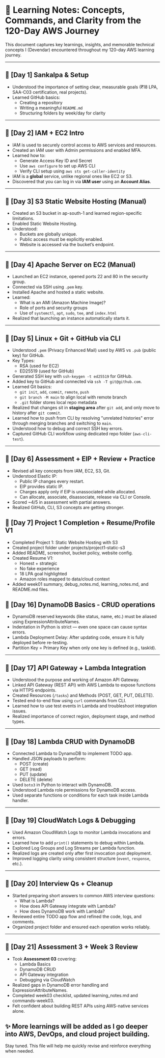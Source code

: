 # 📘 Learning Notes: Concepts, Commands, and Clarity from the 120-Day AWS Journey

This document captures key learnings, insights, and memorable technical concepts I (Devendar) encountered throughout my 120-day AWS learning journey.

---

## 📅 [Day 1] Sankalpa & Setup

- Understood the importance of setting clear, measurable goals (₹18 LPA, SAA-C03 certification, real projects).
- Learned GitHub basics:
  - Creating a repository
  - Writing a meaningful `README.md`
  - Structuring folders by week/day for clarity

---

## 📅 [Day 2] IAM + EC2 Intro

- IAM is used to securely control access to AWS services and resources.
- Created an IAM user with Admin permissions and enabled MFA.
- Learned how to:
  - Generate Access Key ID and Secret
  - Use `aws configure` to set up AWS CLI
  - Verify CLI setup using `aws sts get-caller-identity`
- IAM is a **global** service, unlike regional ones like EC2 or S3.
- Discovered that you can log in via **IAM user** using an **Account Alias**.

---

## 📅 [Day 3] S3 Static Website Hosting (Manual)

- Created an S3 bucket in ap-south-1 and learned region-specific limitations.
- Enabled Static Website Hosting.
- Understood:
  - Buckets are globally unique.
  - Public access must be explicitly enabled.
  - Website is accessed via the bucket’s endpoint.

---

## 📅 [Day 4] Apache Server on EC2 (Manual)

- Launched an EC2 instance, opened ports 22 and 80 in the security group.
- Connected via SSH using `.pem` key.
- Installed Apache and hosted a static website.
- Learned:
  - What is an AMI (Amazon Machine Image)?
  - Role of ports and security groups
  - Use of `systemctl`, `apt`, `sudo`, `tee`, and `index.html`
- Realized that launching an instance automatically starts it.

---

## 📅 [Day 5] Linux + Git + GitHub via CLI

- Understood `.pem` (Privacy Enhanced Mail) used by AWS vs `.pub` (public key) for GitHub.
- Key Types:
  - RSA (used for EC2)
  - ED25519 (used for GitHub)
- Generated SSH key with `ssh-keygen -t ed25519` for GitHub.
- Added key to GitHub and connected via `ssh -T git@github.com`.
- Learned Git basics:
  - `git init`, `add`, `commit`, `remote`, `push`
  - `git branch -M main` to align local with remote branch
  - `.git` folder stores local repo metadata
- Realized that changes sit in **staging area** after `git add`, and only move to history after `git commit`.
- Learned how to push from CLI by resolving "unrelated histories" error through merging branches and switching to `main`.
- Understood how to debug and correct SSH key errors.
- Captured GitHub CLI workflow using dedicated repo folder (`aws-cli-test`).

---

## 📅 [Day 6] Assessment + EIP + Review + Practice

- Revised all key concepts from IAM, EC2, S3, Git.
- Understood Elastic IP:
  - Public IP changes every restart.
  - EIP provides static IP.
  - Charges apply only if EIP is unassociated while allocated.
  - Can allocate, associate, disassociate, release via CLI or Console.
- Scored ~4/5 in assessment with partial answers.
- Realized GitHub, CLI, S3 concepts are getting stronger.

## 📅 [Day 7] Project 1 Completion + Resume/Profile V1

- Completed Project 1: Static Website Hosting with S3
- Created project folder under projects/project1-static-s3
- Added README, screenshot, bucket policy, website config.
- Created Resume V1:
  - Honest + strategic
  - No fake experience
  - 18 LPA goal highlighted
  - Amazon roles mapped to data/cloud context
- Added week01 summary, debug_notes.md, learning_notes.md, and README.md files.


## 📅 [Day 16] DynamoDB Basics - CRUD operations
- DynamoDB reserved keywords (like status, name, etc.) must be aliased using ExpressionAttributeNames.
- Indentation in Python is strict — even one space can cause syntax errors.
- Lambda Deployment Delay: After updating code, ensure it is fully deployed before re-testing.
- Partition Key = Primary Key when only one key is defined (e.g., taskId).

---

## 📅 [Day 17] API Gateway + Lambda Integration

- Understood the purpose and working of Amazon API Gateway.
- Linked API Gateway (REST API) with AWS Lambda to expose functions via HTTPS endpoints.
- Created Resources (`/tasks`) and Methods (POST, GET, PUT, DELETE).
- Tested end-to-end flow using `curl` commands from CLI.
- Learned how to use test events in Lambda and troubleshoot integration issues.
- Realized importance of correct region, deployment stage, and method types.

---

## 📅 [Day 18] Lambda CRUD with DynamoDB

- Connected Lambda to DynamoDB to implement TODO app.
- Handled JSON payloads to perform:
  - POST (create)
  - GET (read)
  - PUT (update)
  - DELETE (delete)
- Used `boto3` in Python to interact with DynamoDB.
- Understood Lambda role permissions for DynamoDB access.
- Used separate functions or conditions for each task inside Lambda handler.

---

## 📅 [Day 19] CloudWatch Logs & Debugging

- Used Amazon CloudWatch Logs to monitor Lambda invocations and errors.
- Learned how to add `print()` statements to debug within Lambda.
- Explored Log Groups and Log Streams per Lambda function.
- Realized logs are created only after first invocation post deployment.
- Improved logging clarity using consistent structure (`event`, `response`, etc.).

---

## 📅 [Day 20] Interview Qs + Cleanup

- Started preparing short answers to common AWS interview questions:
  - What is Lambda?
  - How does API Gateway integrate with Lambda?
  - How does DynamoDB work with Lambda?
- Reviewed entire TODO app flow and refined the code, logs, and comments.
- Organized project folder and ensured each operation works reliably.

---

## 📅 [Day 21] Assessment 3 + Week 3 Review

- Took **Assessment 03** covering:
  - Lambda Basics
  - DynamoDB CRUD
  - API Gateway integration
  - Debugging via CloudWatch
- Realized gaps in DynamoDB error handling and ExpressionAttributeNames.
- Completed week03 checklist, updated learning_notes.md and commands-week03.
- Felt confident about building REST APIs using AWS-native services alone.

## ✨ More learnings will be added as I go deeper into AWS, DevOps, and cloud project building.

Stay tuned. This file will help me quickly revise and reinforce everything when needed.
